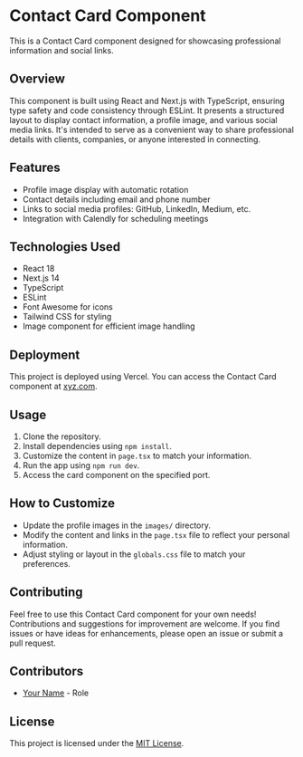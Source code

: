 # Contact Card Component

This is a Contact Card component designed for showcasing professional information and social links.

## Overview

This component is built using React and Next.js with TypeScript, ensuring type safety and code consistency through ESLint. It presents a structured layout to display contact information, a profile image, and various social media links. It's intended to serve as a convenient way to share professional details with clients, companies, or anyone interested in connecting.

## Features

- Profile image display with automatic rotation
- Contact details including email and phone number
- Links to social media profiles: GitHub, LinkedIn, Medium, etc.
- Integration with Calendly for scheduling meetings

## Technologies Used

- React 18
- Next.js 14
- TypeScript
- ESLint
- Font Awesome for icons
- Tailwind CSS for styling
- Image component for efficient image handling

## Deployment

This project is deployed using Vercel. You can access the Contact Card component at [xyz.com](https://xyz.com).

## Usage

1. Clone the repository.
2. Install dependencies using `npm install`.
3. Customize the content in `page.tsx` to match your information.
4. Run the app using `npm run dev`.
5. Access the card component on the specified port.

## How to Customize

- Update the profile images in the `images/` directory.
- Modify the content and links in the `page.tsx` file to reflect your personal information.
- Adjust styling or layout in the `globals.css` file to match your preferences.

## Contributing

Feel free to use this Contact Card component for your own needs! Contributions and suggestions for improvement are welcome. If you find issues or have ideas for enhancements, please open an issue or submit a pull request.

## Contributors

- [Your Name](link-to-your-profile) - Role

## License

This project is licensed under the [MIT License](LICENSE).
